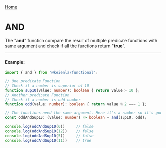 [Home]('./../../../README.md)

# AND

The "**and**" function compare the result of multiple predicate functions with same argument and check if all the functions return "**true**".

--------------
#### Example:
``` typescript
import { and } from '@keienla/functional';

// One predicate Function
// Check if a number is superior of 10
function sup10(value: number): boolean { return value > 10 };
// Another predicate Function
// Check if a number is odd number
function odd(value: number): boolean { return value % 2 === 1 };

// The functions need the same argument. Here it's a number so it's good
const oddAndSup10: (value: number) => boolean = and(sup10, odd);

console.log(oddAndSup10(6))     // false
console.log(oddAndSup10(12))    // false
console.log(oddAndSup10(5))     // false
console.log(oddAndSup10(11))    // true
```
